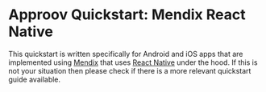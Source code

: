 # Approov Quickstart: Mendix React Native

This quickstart is written specifically for Android and iOS apps that are implemented using [Mendix](https://mendix.com/) that uses [React Native](https://reactnative.dev) under the hood. If this is not your situation then please check if there is a more relevant quickstart guide available.
